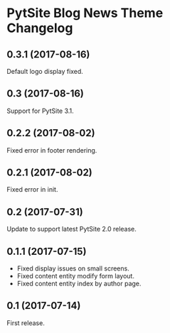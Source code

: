 # PytSite Blog News Theme Changelog

## 0.3.1 (2017-08-16)
Default logo display fixed.


## 0.3 (2017-08-16)
Support for PytSite 3.1.


## 0.2.2 (2017-08-02)
Fixed error in footer rendering.


## 0.2.1 (2017-08-02)
Fixed error in init.


## 0.2 (2017-07-31)
Update to support latest PytSite 2.0 release.


## 0.1.1 (2017-07-15)
- Fixed display issues on small screens.
- Fixed content entity modify form layout.
- Fixed content entity index by author page.


## 0.1 (2017-07-14)
First release.
